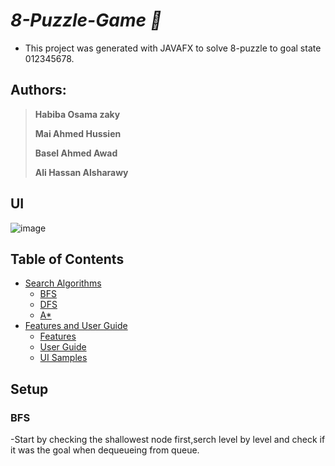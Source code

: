 # ***8-Puzzle-Game :jigsaw:***

- This project was generated with JAVAFX to solve 8-puzzle to goal state 012345678.


## Authors:
> **Habiba Osama zaky**
>
> **Mai Ahmed Hussien**
>
> **Basel Ahmed Awad**
>
> **Ali Hassan Alsharawy**  

## UI
![image]()

## Table of Contents

- [Search Algorithms](#Search-Algorithms)
    - [BFS](#BFS)
    - [DFS](#DFS)
    - [A*](#A*)
- [Features and User Guide](#Features-and-User-Guide)
    - [Features](#Features)
    - [User Guide](#User-Guide)
    - [UI Samples](#UI-Samples)

## Setup

### BFS
-Start by checking the shallowest node first,serch level by level and check if it was the goal when dequeueing from queue.



